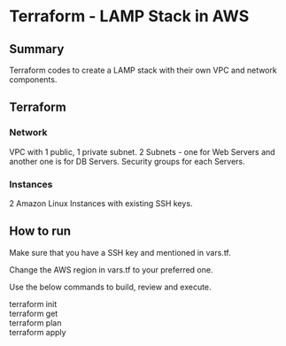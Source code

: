 # Terraform - LAMP Stack in AWS

## Summary

Terraform codes to create a LAMP stack with their own VPC and network components.

## Terraform

### Network
VPC with 1 public, 1 private subnet.
2 Subnets - one for Web Servers and another one is for DB Servers.
Security groups for each Servers.

### Instances
2 Amazon Linux Instances with existing SSH keys.

## How to run

Make sure that you have a SSH key and mentioned in vars.tf.

Change the AWS region in vars.tf to your preferred one.

Use the below commands to build, review and execute.

terraform init  
terraform get  
terraform plan  
terraform apply  
